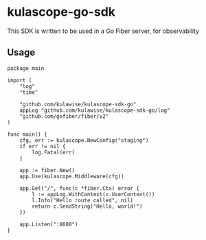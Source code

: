 # kulascope-go-sdk
This SDK is written to be used in a Go Fiber server, for observability


## Usage
```
package main

import (
    "log"
    "time"

    "github.com/kulawise/kulascope-sdk-go"
    appLog "github.com/kulawise/kulascope-sdk-go/log"
    "github.com/gofiber/fiber/v2"
)

func main() {
    cfg, err := kulascope.NewConfig("staging")
    if err != nil {
        log.Fatal(err)
    }

    app := fiber.New()
    app.Use(kulascope.Middleware(cfg))

    app.Get("/", func(c *fiber.Ctx) error {
        l := appLog.WithContext(c.UserContext())
        l.Info("Hello route called", nil)
        return c.SendString("Hello, world!")
    })

    app.Listen(":8080")
}
```
